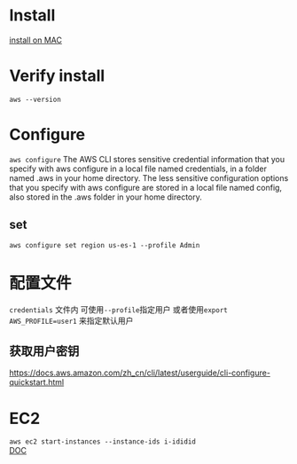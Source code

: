 # Install
[install on MAC](https://docs.aws.amazon.com/zh_cn/cli/latest/userguide/install-cliv2-mac.html#cliv2-mac-install-cmd)
# Verify install
`aws --version`
# Configure
`aws configure`
The AWS CLI stores sensitive credential information that you specify with aws configure in a local file named credentials, in a folder named .aws in your home directory. The less sensitive configuration options that you specify with aws configure are stored in a local file named config, also stored in the .aws folder in your home directory.
## set
`aws configure set region us-es-1 --profile Admin`
# 配置文件
`credentials` 文件内 可使用`--profile`指定用户 
或者使用`export AWS_PROFILE=user1` 来指定默认用户
## 获取用户密钥
https://docs.aws.amazon.com/zh_cn/cli/latest/userguide/cli-configure-quickstart.html

# EC2 
`aws ec2 start-instances --instance-ids i-ididid`
<br/>
[DOC](https://docs.aws.amazon.com/zh_cn/cli/latest/userguide/cli-configure-quickstart.html)
